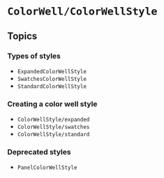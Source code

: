 # ``ColorWell/ColorWellStyle``

## Topics

### Types of styles

- ``ExpandedColorWellStyle``
- ``SwatchesColorWellStyle``
- ``StandardColorWellStyle``

### Creating a color well style

- ``ColorWellStyle/expanded``
- ``ColorWellStyle/swatches``
- ``ColorWellStyle/standard``

### Deprecated styles

- ``PanelColorWellStyle``

